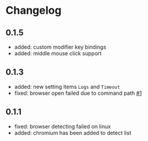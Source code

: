 # Changelog

## 0.1.5

-   added: custom modifier key bindings
-   added: middle mouse click support

## 0.1.3

-   added: new setting items `Logs` and `Timeout`
-   fixed: browser open failed due to command path [#1](https://github.com/mamoruds/obsidian-open-link-with/issues/1)

## 0.1.1

-   fixed: browser detecting failed on linux
-   added: chromium has been added to detect list
